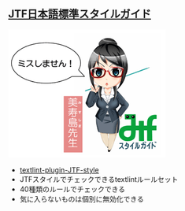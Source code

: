 ## [JTF日本語標準スタイルガイド](https://www.jtf.jp/jp/style_guide/styleguide_top.html "JTF日本語標準スタイルガイド（翻訳用）")

![right chara](../img/jtf_chara.gif)

-   [textlint-plugin-JTF-style](https://github.com/azu/textlint-plugin-JTF-style "textlint-plugin-JTF-style")
-   JTFスタイルでチェックできるtextlintルールセット
-   40種類のルールでチェックできる
-   気に入らないものは個別に無効化できる
